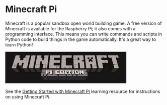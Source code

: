 # Minecraft Pi

Minecraft is a popular sandbox open world building game. A free version of Minecraft is available for the Raspberry Pi; it also comes with a programming interface. This means you can write commands and scripts in Python code to build things in the game automatically. It's a great way to learn Python!

![Minecraft Pi banner](/usage/minecraft/images/minecraft-pi-banner.png)

See the [Getting Started with Minecraft Pi](https://www.raspberrypi.org/learning/getting-started-with-minecraft-pi/) learning resource for instructions on using Minecraft Pi.
